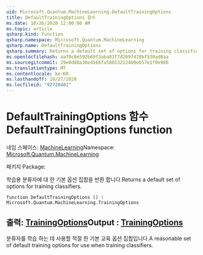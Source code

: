 ```yaml
---
uid: Microsoft.Quantum.MachineLearning.DefaultTrainingOptions
title: DefaultTrainingOptions 함수
ms.date: 10/26/2020 12:00:00 AM
ms.topic: article
qsharp.kind: function
qsharp.namespace: Microsoft.Quantum.MachineLearning
qsharp.name: DefaultTrainingOptions
qsharp.summary: Returns a default set of options for training classifiers.
ms.openlocfilehash: aa70c8e592b69f3aba81f7d2697478bf930ad8aa
ms.sourcegitcommit: 29e0d88a30e4166fa580132124b0eb57e1f0e986
ms.translationtype: MT
ms.contentlocale: ko-KR
ms.lasthandoff: 10/27/2020
ms.locfileid: "92720481"
---
```

# <a name="defaulttrainingoptions-function"></a><span data-ttu-id="35df0-102">DefaultTrainingOptions 함수</span><span class="sxs-lookup"><span data-stu-id="35df0-102">DefaultTrainingOptions function</span></span>

<span data-ttu-id="35df0-103">네임 스페이스: [MachineLearning](xref:Microsoft.Quantum.MachineLearning)</span><span class="sxs-lookup"><span data-stu-id="35df0-103">Namespace: [Microsoft.Quantum.MachineLearning](xref:Microsoft.Quantum.MachineLearning)</span></span>

<span data-ttu-id="35df0-104">패키지 [](https://nuget.org/packages/)</span><span class="sxs-lookup"><span data-stu-id="35df0-104">Package: [](https://nuget.org/packages/)</span></span>


<span data-ttu-id="35df0-105">학습용 분류자에 대 한 기본 옵션 집합을 반환 합니다.</span><span class="sxs-lookup"><span data-stu-id="35df0-105">Returns a default set of options for training classifiers.</span></span>

```qsharp
function DefaultTrainingOptions () : Microsoft.Quantum.MachineLearning.TrainingOptions
```


## <a name="output--trainingoptions"></a><span data-ttu-id="35df0-106">출력: [TrainingOptions](xref:Microsoft.Quantum.MachineLearning.TrainingOptions)</span><span class="sxs-lookup"><span data-stu-id="35df0-106">Output : [TrainingOptions](xref:Microsoft.Quantum.MachineLearning.TrainingOptions)</span></span>

<span data-ttu-id="35df0-107">분류자를 학습 하는 데 사용할 적절 한 기본 교육 옵션 집합입니다.</span><span class="sxs-lookup"><span data-stu-id="35df0-107">A reasonable set of default training options for use when training classifiers.</span></span>